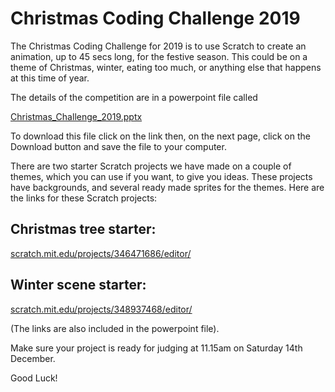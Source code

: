 Christmas Coding Challenge 2019
===============================

The Christmas Coding Challenge for 2019 is to use Scratch to create an animation, up to 45 secs long, for the festive season. This could be on a theme of Christmas, winter, eating too much, or anything else that happens at this time of year.

The details of the competition are in a powerpoint file called 

[Christmas_Challenge_2019.pptx](./Christmas_Challenge_2019.pptx)
 
To download this file click on the link then, on the next page, click on the Download button and save the file to your computer.


There are two starter Scratch projects we have made on a couple of themes, which you can use if you want, to give you ideas. These projects have backgrounds, and several ready made sprites for the themes. Here are the links for these Scratch projects:

Christmas tree starter:
----------------------

[scratch.mit.edu/projects/346471686/editor/](http://scratch.mit.edu/projects/346471686/editor/)

Winter scene starter:
--------------------

[scratch.mit.edu/projects/348937468/editor/](http://scratch.mit.edu/projects/348937468/editor/)

(The links are also included in the powerpoint file).

Make sure your project is ready for judging at 11.15am on Saturday 14th December.

Good Luck! 
